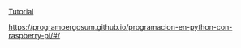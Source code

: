 [Tutorial](https://github.com/ProgramoErgoSum/programacion-en-python-con-raspberry-pi)

https://programoergosum.github.io/programacion-en-python-con-raspberry-pi/#/
